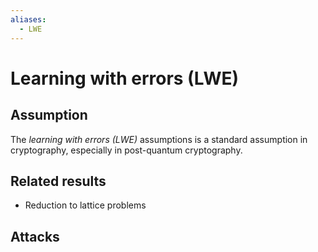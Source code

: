 ```yaml
---
aliases:
  - LWE
---
```

# Learning with errors (LWE)

## Assumption
The *learning with errors (LWE)* assumptions is a standard assumption in cryptography, especially in post-quantum cryptography.


## Related results
- Reduction to lattice problems


## Attacks
